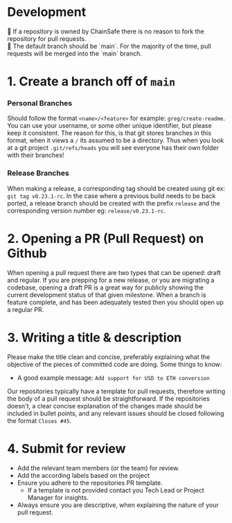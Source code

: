 # Development

<aside>
    🚨 If a repository is owned by ChainSafe there is no reason to fork the repository for pull requests.
</aside>

<aside>
    🚨  The default branch should be `main`. For the majority of the time, pull requests will be merged into the `main` branch.
</aside>


# 1. Create a branch off of `main`

### Personal Branches

Should follow the format `<name>/<feature>` for example: `greg/create-readme`. You can use your username, or some other unique identifier, but please keep it consistent. The reason for this, is that git stores branches in this format, when it views a `/` its assumed to be a directory. Thus when you look at a git project `.git/refs/heads` you will see everyone has their own folder with their branches!

### Release Branches

When making a release, a corresponding tag should be created using git ex: `git tag v0.23.1-rc`. In the case where a previous build needs to be back ported, a release branch should be created with the prefix `release` and the corresponding version number eg: `release/v0.23.1-rc`.


# 2. Opening a PR (Pull Request) on Github

When opening a pull request there are two types that can be opened: draft and regular. If you are prepping for a new release, or you are migrating a codebase, opening a draft PR is a great way for publicly showing the current development status of that given milestone. When a branch is feature complete, and has been adequately tested then you should open up a regular PR.

# 3. Writing a title & description

Please make the title clean and concise, preferably explaining what the objective of the pieces of committed code are doing. Some things to know:

- A good example message: `Add support for USD to ETH conversion`

Our repositories typically have a template for pull requests, therefore writing the body of a pull request should be straightforward. If the repositories doesn't, a clear concise explanation of the changes made should be included in bullet points, and any relevant issues should be closed following the format `Closes #45`.

# 4. Submit for review

- Add the relevant team members (or the team) for review.
- Add the according labels based on the project
- Ensure you adhere to the repositories PR template.
    - If a template is not provided contact you Tech Lead or Project Manager for insights.
- Always ensure you are descriptive, when explaining the nature of your pull request.